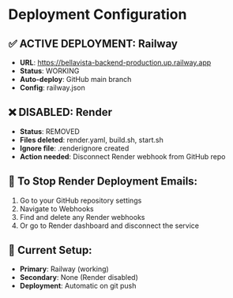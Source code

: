 # Deployment Configuration

## ✅ ACTIVE DEPLOYMENT: Railway
- **URL**: https://bellavista-backend-production.up.railway.app
- **Status**: WORKING
- **Auto-deploy**: GitHub main branch
- **Config**: railway.json

## ❌ DISABLED: Render
- **Status**: REMOVED
- **Files deleted**: render.yaml, build.sh, start.sh
- **Ignore file**: .renderignore created
- **Action needed**: Disconnect Render webhook from GitHub repo

## 🔧 To Stop Render Deployment Emails:
1. Go to your GitHub repository settings
2. Navigate to Webhooks
3. Find and delete any Render webhooks
4. Or go to Render dashboard and disconnect the service

## 📍 Current Setup:
- **Primary**: Railway (working)
- **Secondary**: None (Render disabled)
- **Deployment**: Automatic on git push
